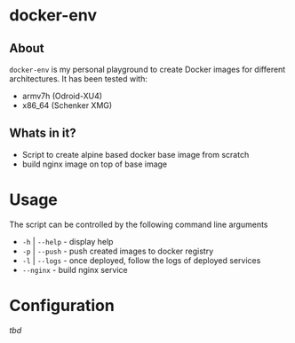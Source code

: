 # docker-env
## About
`docker-env` is my personal playground to create Docker images for different architectures. It has been tested with:

* armv7h (Odroid-XU4)
* x86_64 (Schenker XMG)

## Whats in it?
* Script to create alpine based docker base image from scratch
* build nginx image on top of base image

# Usage
The script can be controlled by the following command line arguments

* `-h` | `--help` - display help
* `-p` | `--push` - push created images to docker registry
* `-l` | `--logs` - once deployed, follow the logs of deployed services
* `--nginx` - build nginx service

# Configuration
*tbd*
